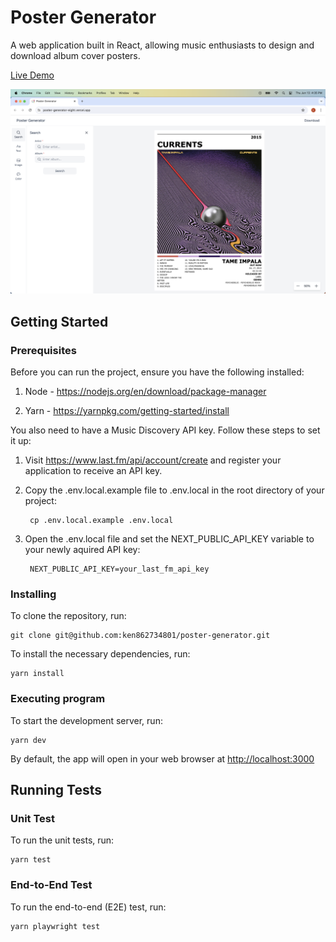# Poster Generator

A web application built in React, allowing music enthusiasts to design and download album cover posters.

[Live Demo](https://poster-generator-eight.vercel.app/)

<img src="assets/poster-generator-demo-image.png">

## Getting Started

### Prerequisites

Before you can run the project, ensure you have the following installed:

1. Node - https://nodejs.org/en/download/package-manager

2. Yarn - https://yarnpkg.com/getting-started/install

You also need to have a Music Discovery API key. Follow these steps to set it up:

1. Visit https://www.last.fm/api/account/create and register your application to receive an API key.

2. Copy the .env.local.example file to .env.local in the root directory of your project:

        cp .env.local.example .env.local

3. Open the .env.local file and set the NEXT_PUBLIC_API_KEY variable to your newly aquired API key:

        NEXT_PUBLIC_API_KEY=your_last_fm_api_key

### Installing

To clone the repository, run:

    git clone git@github.com:ken862734801/poster-generator.git

To install the necessary dependencies, run:

    yarn install
    
### Executing program

To start the development server, run: 

    yarn dev

By default, the app will open in your web browser at [http://localhost:3000](http://localhost:3000)

## Running Tests

### Unit Test

To run the unit tests, run:

    yarn test

### End-to-End Test

To run the end-to-end (E2E) test, run:

    yarn playwright test







